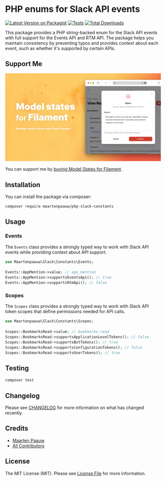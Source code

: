 # PHP enums for Slack API events

[![Latest Version on Packagist](https://img.shields.io/packagist/v/maartenpaauw/php-slack-constants.svg?style=flat-square)](https://packagist.org/packages/maartenpaauw/php-slack-constants)
[![Tests](https://img.shields.io/github/actions/workflow/status/maartenpaauw/php-slack-constants/run-tests.yml?branch=main&label=tests&style=flat-square)](https://github.com/maartenpaauw/php-slack-constants/actions/workflows/run-tests.yml)
[![Total Downloads](https://img.shields.io/packagist/dt/maartenpaauw/php-slack-constants.svg?style=flat-square)](https://packagist.org/packages/maartenpaauw/php-slack-constants)

This package provides a PHP string-backed enum for the Slack API events with full support for the Events API and RTM
API. The package helps you maintain consistency by preventing typos and provides context about each event, such as
whether it's supported by certain APIs.

## Support Me

<p class="filament-hidden">
    <a href="https://filamentphp.com/plugins/maartenpaauw-model-states">
        <img src="https://raw.githubusercontent.com/maartenpaauw/model-states-for-filament-docs/main/assets/images/model-states-for-filament-banner.jpg"
            alt="Model States for Filament"
            width="700px" />
    </a>
</p>

You can support me by [buying Model States for Filament](https://filamentphp.com/plugins/maartenpaauw-model-states).


## Installation

You can install the package via composer:

```bash
composer require maartenpaauw/php-slack-constants
```

## Usage

### Events

The `Events` class provides a strongly typed way to work with Slack API events while providing context about API support.

```php
use Maartenpaauw\Slack\Constants\Events;

Events::AppMention->value; // app_mention
Events::AppMention->supportsEventsApi(); // true
Events::AppMention->supportsRtmApi(); // false
```

### Scopes

The `Scopes` class provides a strongly typed way to work with Slack API token scopes that define permissions needed for
API calls.

```php
use Maartenpaauw\Slack\Constants\Scopes;

Scopes::BookmarksRead->value; // bookmarks:read
Scopes::BookmarksRead->supportsApplicationLevelTokens(); // false
Scopes::BookmarksRead->supportsBotTokens(); // true
Scopes::BookmarksRead->supportsConfigurationTokens(); // false
Scopes::BookmarksRead->supportsUserTokens(); // true
```

## Testing

```bash
composer test
```

## Changelog

Please see [CHANGELOG](CHANGELOG.md) for more information on what has changed recently.

## Credits

- [Maarten Paauw](https://github.com/maartenpaauw)
- [All Contributors](../../contributors)

## License

The MIT License (MIT). Please see [License File](LICENSE.md) for more information.
